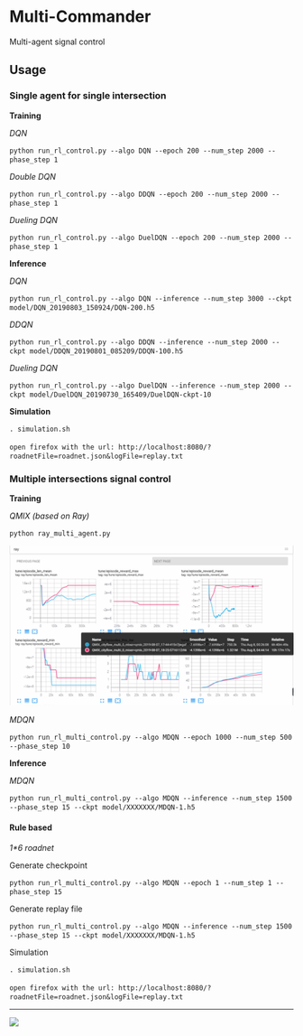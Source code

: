 # Multi-Commander
Multi-agent signal control

## Usage
### Single agent for single intersection
**Training**

*DQN*
```
python run_rl_control.py --algo DQN --epoch 200 --num_step 2000 --phase_step 1
```
*Double DQN*
```
python run_rl_control.py --algo DDQN --epoch 200 --num_step 2000 --phase_step 1
```
*Dueling DQN*
```
python run_rl_control.py --algo DuelDQN --epoch 200 --num_step 2000 --phase_step 1
```

**Inference**

*DQN*
```
python run_rl_control.py --algo DQN --inference --num_step 3000 --ckpt model/DQN_20190803_150924/DQN-200.h5
```
*DDQN*
```
python run_rl_control.py --algo DDQN --inference --num_step 2000 --ckpt model/DDQN_20190801_085209/DDQN-100.h5
```
*Dueling DQN*
```
python run_rl_control.py --algo DuelDQN --inference --num_step 2000 --ckpt model/DuelDQN_20190730_165409/DuelDQN-ckpt-10
```

**Simulation**
```
. simulation.sh

open firefox with the url: http://localhost:8080/?roadnetFile=roadnet.json&logFile=replay.txt
```


### Multiple intersections signal control

**Training**

*QMIX (based on Ray)*
```
python ray_multi_agent.py
```

<img src=demos/QMIX_tensorboard.png />

*MDQN*
```
python run_rl_multi_control.py --algo MDQN --epoch 1000 --num_step 500 --phase_step 10
```

**Inference**

*MDQN*
```
python run_rl_multi_control.py --algo MDQN --inference --num_step 1500 --phase_step 15 --ckpt model/XXXXXXX/MDQN-1.h5
```


#### Rule based
*1\*6 roadnet*

Generate checkpoint
```
python run_rl_multi_control.py --algo MDQN --epoch 1 --num_step 1 --phase_step 15
```

Generate replay file
```
python run_rl_multi_control.py --algo MDQN --inference --num_step 1500 --phase_step 15 --ckpt model/XXXXXXX/MDQN-1.h5
```


Simulation
```
. simulation.sh

open firefox with the url: http://localhost:8080/?roadnetFile=roadnet.json&logFile=replay.txt
```





---

<img src=demos/1_6_700/demo_1_6.gif />